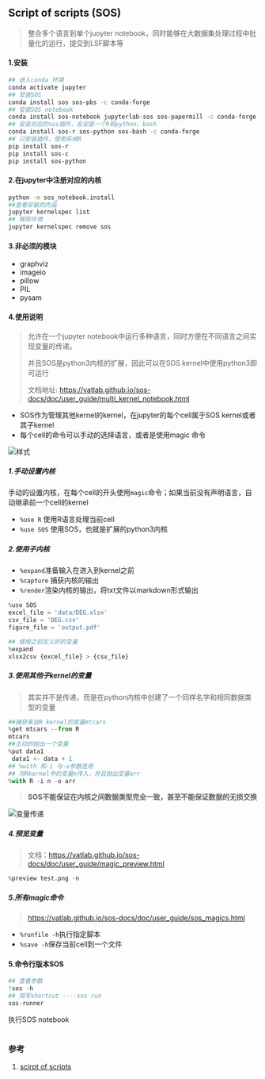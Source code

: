 ## Script of scripts (SOS)

> 整合多个语言到单个juoyter notebook，同时能够在大数据集处理过程中批量化的运行，提交到LSF脚本等

#### 1.安装

```bash
## 进入conda 环境
conda activate jupyter 
## 安装SOS
conda install sos sos-pbs -c conda-forge
## 安装SOS notebook
conda install sos-notebook jupyterlab-sos sos-papermill -c conda-forge
## 安装对应的sos插件，会安装一个R和python、bash
conda install sos-r sos-python sos-bash -c conda-forge
## 只安装插件，使用系统R
pip install sos-r
pip install sos-c
pip install sos-python
```

#### 2.在jupyter中注册对应的内核

```bash
python -m sos_notebook.install
##查看安裝的内涵
jupyter kernelspec list
## 移除环境
jupyter kernelspec remove sos
```

#### 3.非必须的模块

+ graphviz
+ imageio
+ pillow
+ PIL
+ pysam

#### 4.使用说明

> 允许在一个jupyter notebook中运行多种语言，同时方便在不同语言之间实现变量的传递。
>
> 并且SOS是python3内核的扩展，因此可以在SOS kernel中使用python3即可运行
>
> 文档地址: https://vatlab.github.io/sos-docs/doc/user_guide/multi_kernel_notebook.html

+ SOS作为管理其他kernel的kernel，在jupyter的每个cell属于SOS kernel或者其子kernel
+ 每个cell的命令可以手动的选择语言，或者是使用magic 命令

![样式](https://vatlab.github.io/sos-docs/doc/media/JupyterNotebook.png)

##### 1.手动设置内核

手动的设置内核，在每个cell的开头使用`magic`命令；如果当前没有声明语言，自动继承前一个cell的kernel

+ `%use R` 使用R语言处理当前cell
+ `%use SOS` 使用SOS，也就是扩展的python3内核

##### 2.使用子内核

+ `%expand`准备输入在进入到kernel之前
+ `%capture` 捕获内核的输出
+ ` %render `渲染内核的输出，将txt文件以markdown形式输出

```python
%use SOS
excel_file = 'data/DEG.xlsx'
csv_file = 'DEG.csv'
figure_file = 'output.pdf'
```

```python
## 使用之前定义好的变量
%expand
xlsx2csv {excel_file} > {csv_file}
```

##### 3.使用其他子kernel的变量

> 其实并不是传递，而是在python内核中创建了一个同样名字和相同数据类型的变量

```python
##捕获来自R kernel的变量mtcars
%get mtcars --from R
mtcars
##主动的抛出一个变量
%put data1
 data1 <- data + 1
## %with 和-i 与-o参数连用
## 将Rkernel中的变量n传入，并且抛出变量arr
%with R -i n -o arr
```

> **SOS不能保证在内核之间数据类型完全一致，甚至不能保证数据的无损交换**

![变量传递](https://vatlab.github.io/sos-docs/doc/media/data_exchange.png)

##### 4.预览变量

> 文档：https://vatlab.github.io/sos-docs/doc/user_guide/magic_preview.html

```python
%preview test.png -n
```

##### 5.所有magic命令

> https://vatlab.github.io/sos-docs/doc/user_guide/sos_magics.html

+ `%runfile -h`执行指定脚本
+ `%save -h`保存当前cell到一个文件

#### 5.命令行版本SOS

```python
## 查看参数
!sos -h
## 简写shortcut ----sos run
sos-runner 

```

执行SOS notebook

```bash

```



### 参考

1. [scirpt of scripts](https://vatlab.github.io/sos-docs/)











